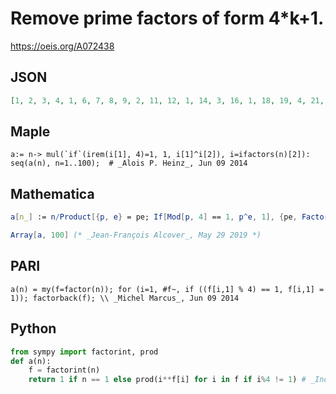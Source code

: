 # Remove prime factors of form 4\*k\+1\.
https://oeis.org/A072438
## JSON
```JSON
[1, 2, 3, 4, 1, 6, 7, 8, 9, 2, 11, 12, 1, 14, 3, 16, 1, 18, 19, 4, 21, 22, 23, 24, 1, 2, 27, 28, 1, 6, 31, 32, 33, 2, 7, 36, 1, 38, 3, 8, 1, 42, 43, 44, 9, 46, 47, 48, 49, 2, 3, 4, 1, 54, 11, 56, 57, 2, 59, 12, 1, 62, 63, 64, 1, 66, 67, 4, 69, 14, 71, 72, 1, 2, 3, 76, 77, 6, 79, 16, 81, 2]
```
## Maple
```Maple
a:= n-> mul(`if`(irem(i[1], 4)=1, 1, i[1]^i[2]), i=ifactors(n)[2]):
seq(a(n), n=1..100);  # _Alois P. Heinz_, Jun 09 2014
```
## Mathematica
```Mathematica
a[n_] := n/Product[{p, e} = pe; If[Mod[p, 4] == 1, p^e, 1], {pe, FactorInteger[n]}];
```
```Mathematica
Array[a, 100] (* _Jean-François Alcover_, May 29 2019 *)
```
## PARI
```PARI
a(n) = my(f=factor(n)); for (i=1, #f~, if ((f[i,1] % 4) == 1, f[i,1] = 1)); factorback(f); \\ _Michel Marcus_, Jun 09 2014
```
## Python
```Python
from sympy import factorint, prod
def a(n):
    f = factorint(n)
    return 1 if n == 1 else prod(i**f[i] for i in f if i%4 != 1) # _Indranil Ghosh_, May 08 2017
```
